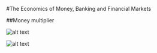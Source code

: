 #The Economics of Money, Banking and Financial Markets

##Money multiplier

![alt text](https://github.com/SanteriVtj/The-Economics-of-Money-Banking-and-Financlia-Markets/blob/master/static/money_mul10.png?raw=true)

![alt text](https://github.com/SanteriVtj/The-Economics-of-Money-Banking-and-Financlia-Markets/blob/master/static/money_mul75.png?raw=true)